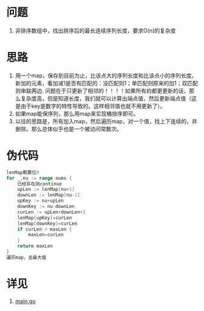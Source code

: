 # 问题
1. 非排序数组中，找出排序后的最长连续序列长度，要求O(n)的复杂度

# 思路
1. 用一个map，保存到目前为止，比该点大的序列长度和比该点小的序列长度。新加的元素，看加减1是否有匹配的：没匹配则1；单匹配则原来的加1；双匹配则串联两边. 问题在于只更新了相邻的！！！！如果所有的都更更新的话，那么复杂度高，但是知道长度，我们就可以计算出端点值，然后更新端点值（这是由于key是数字的特性导致的。这样相邻值也就不用更新了）。
2. 如果map能保序列，那么用map来实现桶排序即可。
3. 以往的思路是，所有加入map，然后遍历map，对一个值，找上下连续的，并删除。那么总体似乎也是一个被访问常数次。

# 伪代码
```go
lenMap都置位0
for _,nu := range nums {
    已经存在则continue
    upLen := lenMap[nu+1]
	downLen := lenMap[nu-1]
	upKey := nu+upLen
	downKey := nu-downLen
	curLen := upLen+downLen+1
	lenMap[upKey]=curLen
	lenMap[downKey]=curLen
	if curLen > maxLen {
		maxLen=curLen
	}
	return maxLen
}
遍历map，去最大值
```

# 详见
1. [main.go](main.go)